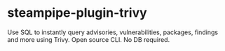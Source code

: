 # steampipe-plugin-trivy
Use SQL to instantly query advisories, vulnerabilities, packages, findings and more using Trivy. Open source CLI. No DB required.
